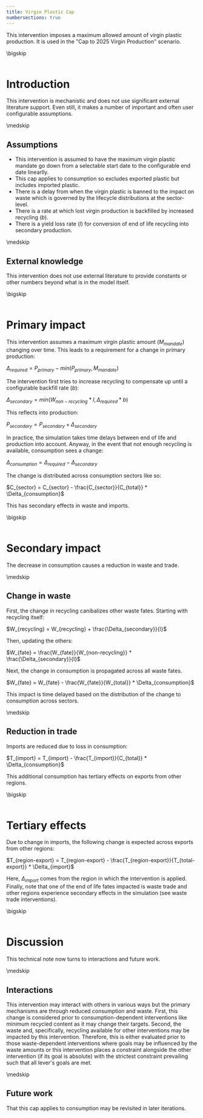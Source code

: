 ```yaml
---
title: Virgin Plastic Cap
numbersections: true
---
```

This intervention imposes a maximum allowed amount of virgin plastic production. It is used in the "Cap to 2025 Virgin Production" scenario.

\bigskip
<br>
<br>

# Introduction
This intervention is mechanistic and does not use significant external literature support. Even still, it makes a number of important and often user configurable assumptions.

\medskip
<br>

## Assumptions

- This intervention is assumed to have the maximum virgin plastic mandate go down from a selectable start date to the configurable end date linearlly.
- This cap applies to consumption so excludes exported plastic but includes imported plastic.
- There is a delay from when the virgin plastic is banned to the impact on waste which is governed by the lifecycle distributions at the sector-level.
- There is a rate at which lost virgin production is backfilled by increased recycling ($b$).
- There is a yield loss rate ($l$) for conversion of end of life recycling into secondary production.

\medskip
<br>

## External knowledge
This intervention does not use external literature to provide constants or other numbers beyond what is in the model itself.

\bigskip
<br>
<br>

# Primary impact
This intervention assumes a maximum virgin plastic amount ($M_{mandate}$) changing over time. This leads to a requirement for a change in primary production:

$\Delta_{required} = P_{primary} - min(P_{primary}, M_{mandate})$

The intervention first tries to increase recycling to compensate up until a configurable backfill rate ($b$):

$\Delta_{secondary} = min(W_{non-recycling} * l, \Delta_{required} * b)$

This reflects into production:

$P_{secondary} = P_{secondary} + \Delta_{secondary}$

In practice, the simulation takes time delays between end of life and production into account. Anyway, in the event that not enough recycling is available, consumption sees a change:

$\Delta_{consumption} = \Delta_{required} - \Delta_{secondary}$

The change is distributed across consumption sectors like so:

$C_{sector} = C_{sector} - \frac{C_{sector}}{C_{total}} * \Delta_{consumption}$

This has secondary effects in waste and imports.

\bigskip
<br>
<br>

# Secondary impact
The decrease in consumption causes a reduction in waste and trade.

\medskip
<br>

## Change in waste
First, the change in recycling canibalizes other waste fates. Starting with recycling itself:

$W_{recycling} = W_{recycling} + \frac{\Delta_{secondary}}{l}$

Then, updating the others:

$W_{fate} = \frac{W_{fate}}{W_{non-recycling}} * \frac{\Delta_{secondary}}{l}$

Next, the change in consumption is propagated across all waste fates.

$W_{fate} = W_{fate} - \frac{W_{fate}}{W_{total}} * \Delta_{consumption}$

This impact is time delayed based on the distribution of the change to consumption across sectors.

\medskip
<br>

## Reduction in trade
Imports are reduced due to loss in consumption:

$T_{import} = T_{import} - \frac{T_{import}}{C_{total}} * \Delta_{consumption}$

This additional consumption has tertiary effects on exports from other regions.

\bigskip
<br>
<br>

# Tertiary effects
Due to change in imports, the following change is expected across exports from other regions:

$T_{region-export} = T_{region-export} - \frac{T_{region-export}}{T_{total-export}} * \Delta_{import}$

Here, $\Delta_{import}$ comes from the region in which the intervention is applied. Finally, note that one of the end of life fates impacted is waste trade and other regions experience secondary effects in the simulation (see waste trade interventions).

\bigskip
<br>
<br>

# Discussion
This technical note now turns to interactions and future work.

\medskip
<br>

## Interactions
This intervention may interact with others in various ways but the primary mechanisms are through reduced consumption and waste. First, this change is considered prior to consumption-dependent interventions like minimum recycled content as it may change their targets. Second, the waste and, specifically, recycling available for other interventions may be impacted by this intervention. Therefore, this is either evaluated prior to those waste-dependent interventions where goals may be influenced by the waste amounts or this intervention places a constraint alongside the other intervention (if its goal is absolute) with the strictest constraint prevailing such that all lever's goals are met.

\medskip
<br>

## Future work
That this cap applies to consumption may be revisited in later iterations.
